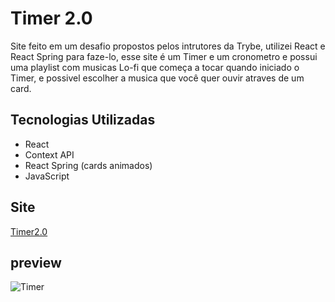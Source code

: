 # Timer 2.0
Site feito em um desafio propostos pelos intrutores da Trybe, utilizei React e React Spring para faze-lo, esse site é um Timer e um cronometro e possui uma playlist com musicas Lo-fi que começa a tocar quando iniciado o Timer, e possivel escolher a musica que você quer ouvir atraves de um card.
## Tecnologias Utilizadas
 - React
 - Context API
 - React Spring (cards animados)
 - JavaScript
## Site
[Timer2.0](https://ply3r.github.io/timer2.0/)
## preview
![Timer](https://i.ibb.co/pzw9srY/Captura-de-tela-de-2022-01-04-15-40-54.png)
